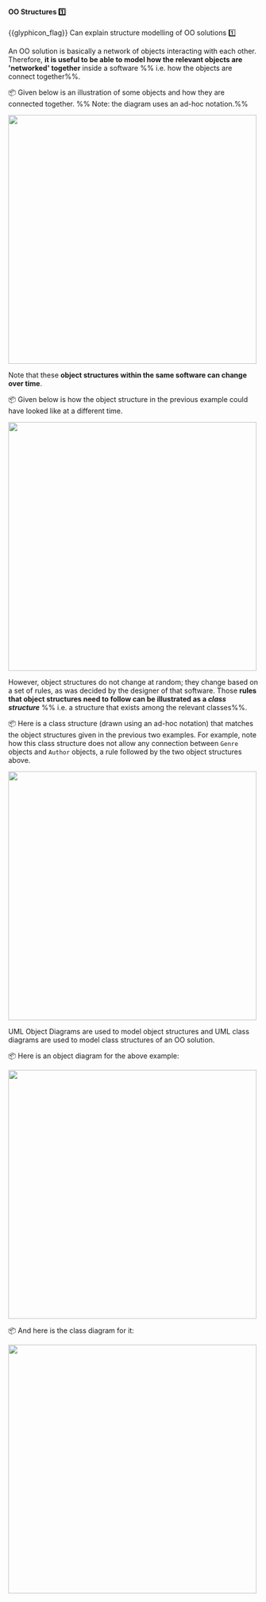 <div id="title">

#### OO Structures :one:

</div>

<span id="prereqs"><dynamic-panel src="../../../oopDesign/classes/basic/unit-inElsewhere-asFlat.md" boilerplate header="{{glyphicon_education}} %%Design → OOP → Classes → Basic%%" /></span>

<span id="outcomes">{{glyphicon_flag}} Can explain structure modelling of OO solutions :one:</span>

<div id="body">

An OO solution is basically a network of objects interacting with each other. Therefore, **it is useful to be able to model how the relevant objects are 'networked' together** inside a software %%&nbsp;i.e. how the objects are connect together%%. 

<tip-box> 

:package: Given below is an illustration of some objects and how they are connected together. %%&nbsp;Note: the diagram uses an ad-hoc notation.%%
<p><img src="{{baseUrl}}/modeling/modelingStructures/ooStructures/images/objectsAdHoc.png" width="500" />
<p/>

</tip-box>

Note that these **object structures within the same software can change over time**.

<tip-box> 

:package: Given below is how the object structure in the previous example could have looked like at a different time.
<p><img src="{{baseUrl}}/modeling/modelingStructures/ooStructures/images/objectsAdHoc2.png" width="500" />
<p/>

</tip-box>

However, object structures do not change at random; they change based on a set of rules, as was decided by the designer of that software. Those **rules that object structures need to follow can be illustrated as a _class structure_** %%&nbsp;i.e. a structure that exists among the relevant classes%%.

<tip-box> 

:package: Here is a class structure (drawn using an ad-hoc notation) that matches the object structures given in the previous two examples. For example, note how this class structure does not allow any connection between `Genre` objects and `Author` objects, a rule followed by the two object structures above.
<p><img src="{{baseUrl}}/modeling/modelingStructures/ooStructures/images/classesAdHoc.png" width="500" />
<p/>

</tip-box>

UML Object Diagrams are used to model object structures and UML class diagrams are used to model class structures of an OO solution.

<panel src="../../../../book/uml/objectDiagrams/introduction/unit-inElsewhere-asFlat.md" boilerplate header="{{glyphicon_education}} UML → Object Diagrams → Introduction" expanded/> 
<panel src="../../../../book/uml/classDiagrams/introduction/what/unit-inElsewhere-asFlat.md" boilerplate header="{{glyphicon_education}} UML → Class Diagrams → Introduction → What" expanded/>

<tip-box> 

:package: Here is an object diagram for the above example:
<p><img src="{{baseUrl}}/modeling/modelingStructures/ooStructures/images/objectDiagram.png" width="500" />

:package: And here is the class diagram for it:
<p><img src="{{baseUrl}}/modeling/modelingStructures/ooStructures/images/classDiagram.png" width="500" />
<p/>

</tip-box>

</div>

<div id="extras">
  <include src="exercises.md"/>
</div>